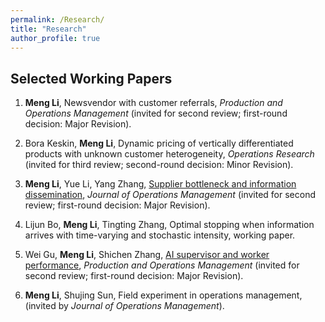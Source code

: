 ```yaml
---
permalink: /Research/
title: "Research"
author_profile: true
---
```


## Selected Working Papers
  1. <b>Meng Li</b>, Newsvendor with customer referrals, <i>Production and Operations Management</i> (invited for second review; first-round decision: Major Revision).

  2. Bora Keskin, <b>Meng Li</b>, Dynamic pricing of vertically differentiated products with unknown customer heterogeneity, <i>Operations Research</i> (invited for third review; second-round decision: Minor Revision).

  3. <b>Meng Li</b>, Yue Li, Yang Zhang, [Supplier bottleneck and information dissemination](https://papers.ssrn.com/sol3/papers.cfm?abstract_id=3747717), <i>Journal of Operations Management</i> (invited for second review; first-round decision: Major Revision).

  4. Lijun Bo, <b>Meng Li</b>, Tingting Zhang, Optimal stopping when information arrives with time-varying and stochastic intensity, working paper. 

  5. Wei Gu, <b>Meng Li</b>, Shichen Zhang, [AI supervisor and worker performance](https://papers.ssrn.com/sol3/papers.cfm?abstract_id=3968005), <i>Production and Operations Management</i> (invited for second review; first-round decision: Major Revision).
  
  6. <b>Meng Li</b>, Shujing Sun, Field experiment in operations management, (invited by <i>Journal of Operations Management</i>).
